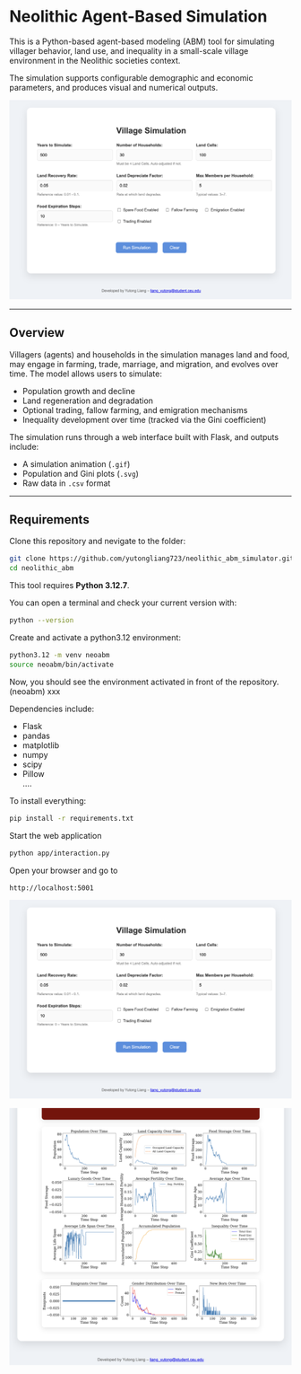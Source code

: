 # Neolithic Agent-Based Simulation

This is a Python-based agent-based modeling (ABM) tool for simulating villager behavior, land use, and inequality in a small-scale village environment in the Neolithic societies context. 

The simulation supports configurable demographic and economic parameters, and produces visual and numerical outputs.

![Web Demo](app/demo_web.png)

---

## Overview

Villagers (agents) and households in the simulation manages land and food, may engage in farming, trade, marriage, and migration, and evolves over time. The model allows users to simulate:
- Population growth and decline
- Land regeneration and degradation
- Optional trading, fallow farming, and emigration mechanisms
- Inequality development over time (tracked via the Gini coefficient)

The simulation runs through a web interface built with Flask, and outputs include:
- A simulation animation (`.gif`)
- Population and Gini plots (`.svg`)
- Raw data in `.csv` format

---

## Requirements

Clone this repository and nevigate to the folder:

```bash
git clone https://github.com/yutongliang723/neolithic_abm_simulator.git
cd neolithic_abm
```

This tool requires **Python 3.12.7**.

You can open a terminal and check your current version with:

```bash
python --version
```

Create and activate a python3.12 environment:
```bash
python3.12 -m venv neoabm
source neoabm/bin/activate
```
Now, you should see the environment activated in front of the repository. (neoabm) xxx

Dependencies include:

- Flask
- pandas
- matplotlib
- numpy
- scipy
- Pillow  
....

To install everything:

```bash
pip install -r requirements.txt
```

Start the web application

```bash
python app/interaction.py
```

Open your browser and go to

```
http://localhost:5001
```
![Web Demo1](app/demo_web.png)

![Web Demo2](app/web_demo2.png)
